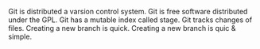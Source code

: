 Git is distributed a varsion control system.
Git is free software distributed under the GPL.
Git has a mutable index called stage.
Git tracks changes of files.
Creating a new branch is quick.
Creating a new branch is quic & simple.